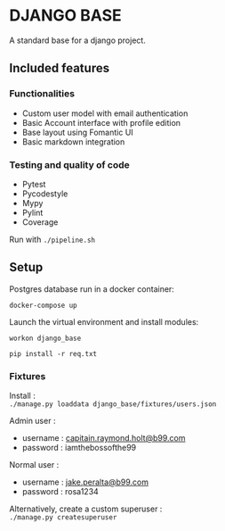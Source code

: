 
# DJANGO BASE

A standard base for a django project.


## Included features
### Functionalities
- Custom user model with email authentication
- Basic Account interface with profile edition
- Base layout using Fomantic UI
- Basic markdown integration

### Testing and quality of code
- Pytest
- Pycodestyle
- Mypy
- Pylint
- Coverage

Run with `./pipeline.sh`

## Setup
Postgres database run in a docker container:

`docker-compose up`

Launch the virtual environment and install modules:

`workon django_base`

`pip install -r req.txt`

### Fixtures
Install :   
`./manage.py loaddata django_base/fixtures/users.json`

Admin user :  
- username : capitain.raymond.holt@b99.com  
- password : iamthebossofthe99

Normal user :  
- username : jake.peralta@b99.com
- password : rosa1234

Alternatively, create a custom superuser :  
`./manage.py createsuperuser`
